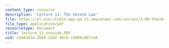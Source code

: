 ```yaml
---
content_type: resource
description: 'Lecture 13: The Second Law'
file: https://ol-ocw-studio-app-qa.s3.amazonaws.com/courses/3-00-thermodynamics-of-materials-fall-2002/c6a83d3a2b042ad2d0cbc6888c687ced_lecture_13_oneside.PDF
file_type: application/pdf
resourcetype: Document
title: lecture_13_oneside.PDF
uid: c6a83d3a-2b04-2ad2-d0cb-c6888c687ced
---
```

